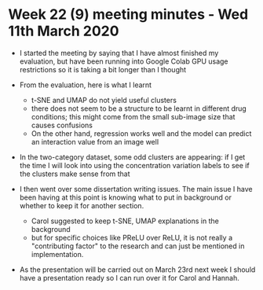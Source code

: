 # Week 22 (9) meeting minutes - Wed 11th March 2020

* I started the meeting by saying that I have almost finished my evaluation, but have been running into Google Colab GPU usage restrictions so it is taking a bit longer than I thought

* From the evaluation, here is what I learnt
  * t-SNE and UMAP do not yield useful clusters
  * there does not seem to be a structure to be learnt in different drug conditions; this might come from the small sub-image size that causes confusions
  * On the other hand, regression works well and the model can predict an interaction value from an image well

* In the two-category dataset, some odd clusters are appearing: if I get the time I will look into using the concentration variation labels to see if the clusters make sense from that

* I then went over some dissertation writing issues. The main issue I have been having at this point is knowing what to put in background or whether to keep it for another section.
  * Carol suggested to keep t-SNE, UMAP explanations in the background
  * but for specific choices like PReLU over ReLU, it is not really a "contributing factor" to the research and can just be mentioned in implementation.

* As the presentation will be carried out on March 23rd next week I should have a presentation ready so I can run over it for Carol and Hannah.
